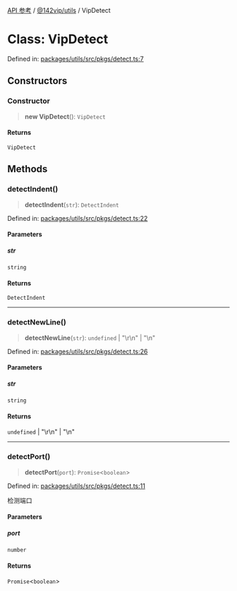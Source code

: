 [API 参考](../wiki/Home) / [@142vip/utils](../wiki/@142vip.utils) / VipDetect

# Class: VipDetect

Defined in: [packages/utils/src/pkgs/detect.ts:7](https://github.com/142vip/core-x/blob/15d5bc9ef4bece78c0e60bdf074a2d245f625100/packages/utils/src/pkgs/detect.ts#L7)

## Constructors

### Constructor

> **new VipDetect**(): `VipDetect`

#### Returns

`VipDetect`

## Methods

### detectIndent()

> **detectIndent**(`str`): `DetectIndent`

Defined in: [packages/utils/src/pkgs/detect.ts:22](https://github.com/142vip/core-x/blob/15d5bc9ef4bece78c0e60bdf074a2d245f625100/packages/utils/src/pkgs/detect.ts#L22)

#### Parameters

##### str

`string`

#### Returns

`DetectIndent`

***

### detectNewLine()

> **detectNewLine**(`str`): `undefined` | "\r\n" | "\n"

Defined in: [packages/utils/src/pkgs/detect.ts:26](https://github.com/142vip/core-x/blob/15d5bc9ef4bece78c0e60bdf074a2d245f625100/packages/utils/src/pkgs/detect.ts#L26)

#### Parameters

##### str

`string`

#### Returns

`undefined` | "\r\n" | "\n"

***

### detectPort()

> **detectPort**(`port`): `Promise`<`boolean`>

Defined in: [packages/utils/src/pkgs/detect.ts:11](https://github.com/142vip/core-x/blob/15d5bc9ef4bece78c0e60bdf074a2d245f625100/packages/utils/src/pkgs/detect.ts#L11)

检测端口

#### Parameters

##### port

`number`

#### Returns

`Promise`<`boolean`>
